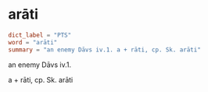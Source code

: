 # arāti

``` toml
dict_label = "PTS"
word = "arāti"
summary = "an enemy Dāvs iv.1. a + rāti, cp. Sk. arāti"
```

an enemy Dāvs iv.1.

a \+ rāti, cp. Sk. arāti

